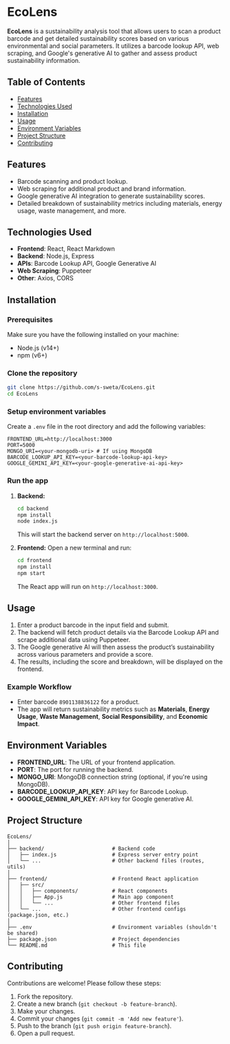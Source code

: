 # EcoLens

**EcoLens** is a sustainability analysis tool that allows users to scan a product barcode and get detailed sustainability scores based on various environmental and social parameters. It utilizes a barcode lookup API, web scraping, and Google's generative AI to gather and assess product sustainability information.

## Table of Contents
- [Features](#features)
- [Technologies Used](#technologies-used)
- [Installation](#installation)
- [Usage](#usage)
- [Environment Variables](#environment-variables)
- [Project Structure](#project-structure)
- [Contributing](#contributing)

## Features
- Barcode scanning and product lookup.
- Web scraping for additional product and brand information.
- Google generative AI integration to generate sustainability scores.
- Detailed breakdown of sustainability metrics including materials, energy usage, waste management, and more.

## Technologies Used
- **Frontend**: React, React Markdown
- **Backend**: Node.js, Express
- **APIs**: Barcode Lookup API, Google Generative AI
- **Web Scraping**: Puppeteer
- **Other**: Axios, CORS

## Installation

### Prerequisites
Make sure you have the following installed on your machine:
- Node.js (v14+)
- npm (v6+)

### Clone the repository
```bash
git clone https://github.com/s-sweta/EcoLens.git
cd EcoLens
```

### Setup environment variables
Create a `.env` file in the root directory and add the following variables:
```env
FRONTEND_URL=http://localhost:3000
PORT=5000
MONGO_URI=<your-mongodb-uri> # If using MongoDB
BARCODE_LOOKUP_API_KEY=<your-barcode-lookup-api-key>
GOOGLE_GEMINI_API_KEY=<your-google-generative-ai-api-key>
```

### Run the app
1. **Backend:**
   ```bash
   cd backend
   npm install
   node index.js
   ```
   This will start the backend server on `http://localhost:5000`.

2. **Frontend:**
   Open a new terminal and run:
   ```bash
   cd frontend
   npm install
   npm start
   ```
   The React app will run on `http://localhost:3000`.

## Usage
1. Enter a product barcode in the input field and submit.
2. The backend will fetch product details via the Barcode Lookup API and scrape additional data using Puppeteer.
3. The Google generative AI will then assess the product’s sustainability across various parameters and provide a score.
4. The results, including the score and breakdown, will be displayed on the frontend.

### Example Workflow
- Enter barcode `8901138836122` for a product.
- The app will return sustainability metrics such as **Materials**, **Energy Usage**, **Waste Management**, **Social Responsibility**, and **Economic Impact**.

## Environment Variables
- **FRONTEND_URL**: The URL of your frontend application.
- **PORT**: The port for running the backend.
- **MONGO_URI**: MongoDB connection string (optional, if you're using MongoDB).
- **BARCODE_LOOKUP_API_KEY**: API key for Barcode Lookup.
- **GOOGLE_GEMINI_API_KEY**: API key for Google generative AI.

## Project Structure
```plaintext
EcoLens/
│
├── backend/                      # Backend code
│   ├── index.js                  # Express server entry point
│   └── ...                       # Other backend files (routes, utils)
│
├── frontend/                     # Frontend React application
│   ├── src/
│   │   ├── components/           # React components
│   │   ├── App.js                # Main app component
│   │   └── ...                   # Other frontend files
│   └── ...                       # Other frontend configs (package.json, etc.)
│
├── .env                          # Environment variables (shouldn't be shared)
├── package.json                  # Project dependencies
└── README.md                     # This file
```

## Contributing
Contributions are welcome! Please follow these steps:
1. Fork the repository.
2. Create a new branch (`git checkout -b feature-branch`).
3. Make your changes.
4. Commit your changes (`git commit -m 'Add new feature'`).
5. Push to the branch (`git push origin feature-branch`).
6. Open a pull request.

